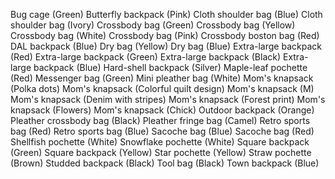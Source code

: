 Bug cage (Green)
Butterfly backpack (Pink)
Cloth shoulder bag (Blue)
Cloth shoulder bag (Ivory)
Crossbody bag (Green)
Crossbody bag (Yellow)
Crossbody bag (White)
Crossbody bag (Pink)
Crossbody boston bag (Red)
DAL backpack (Blue)
Dry bag (Yellow)
Dry bag (Blue)
Extra-large backpack (Red)
Extra-large backpack (Green)
Extra-large backpack (Black)
Extra-large backpack (Blue)
Hard-shell backpack (Silver)
Maple-leaf pochette (Red)
Messenger bag (Green)
Mini pleather bag (White)
Mom's knapsack (Polka dots)
Mom's knapsack (Colorful quilt design)
Mom's knapsack (M)
Mom's knapsack (Denim with stripes)
Mom's knapsack (Forest print)
Mom's knapsack (Flowers)
Mom's knapsack (Chick)
Outdoor backpack (Orange)
Pleather crossbody bag (Black)
Pleather fringe bag (Camel)
Retro sports bag (Red)
Retro sports bag (Blue)
Sacoche bag (Blue)
Sacoche bag (Red)
Shellfish pochette (White)
Snowflake pochette (White)
Square backpack (Green)
Square backpack (Yellow)
Star pochette (Yellow)
Straw pochette (Brown)
Studded backpack (Black)
Tool bag (Black)
Town backpack (Blue)
